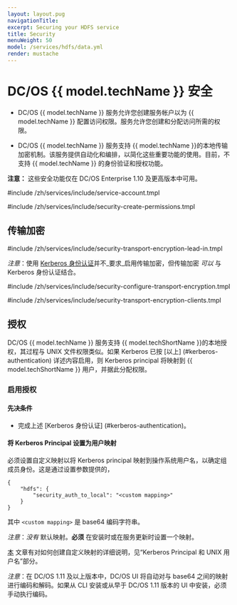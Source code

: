 ```yaml
---
layout: layout.pug
navigationTitle:
excerpt: Securing your HDFS service
title: Security
menuWeight: 50
model: /services/hdfs/data.yml
render: mustache
---
```


# DC/OS {{ model.techName }} 安全

- DC/OS {{ model.techName }} 服务允许您创建服务帐户以为 {{ model.techName }} 配置访问权限。服务允许您创建和分配访问所需的权限。

- DC/OS {{ model.techName }} 服务支持 {{ model.techName }}的本地传输加密机制。该服务提供自动化和编排，以简化这些重要功能的使用。目前，不支持 {{ model.techName }} 的身份验证和授权功能。

**注意：** 这些安全功能仅在 DC/OS Enterprise 1.10 及更高版本中可用。

#include /zh/services/include/service-account.tmpl

#include /zh/services/include/security-create-permissions.tmpl

## 传输加密

#include /zh/services/include/security-transport-encryption-lead-in.tmpl

*注意*：使用 [Kerberos 身份认证](#kerberos-authentication)并不_要求_启用传输加密，但传输加密 _可以_ 与 Kerberos 身份认证结合。

#include /zh/services/include/security-configure-transport-encryption.tmpl

#include /zh/services/include/security-transport-encryption-clients.tmpl

<!--
待确认
*注意*：可以更新正在运行的 DC/OS {{ model.techName }} 服务以在初次安装后启用传输加密，但在过渡期间，服务可能不可用。另外，您的 {{ model.techShortName }} 客户端需要重新配置，除非 `service.security.transport_encryption.allow_plaintext` 设置为 true。

## 身份认证

DC/OS {{ model.techName }} 支持 Kerberos 身份认证。

### Kerberos 身份认证

Kerberos 身份认证依赖中央权限来验证 {{ model.techShortName }} 客户端是其所声明的身份。DC/OS {{ model.techName }} 与现有 Kerberos 基础架构集成，以验证客户端的身份。

#### 先决条件
- 从 DC/OS 群集可访问的 KDC 的主机名和端口
- 充分访问 KDC 的权限，以创建 Kerberos principal
- 充分访问 KDC 的权限，以检索已生成的 principal 的 keytab
- [DC/OS Enterprise CLI](/latest/cli/enterprise-cli/#installing-the-dcos-enterprise-cli)
- DC/OS 超级用户权限

#### 配置 Kerberos 身份认证

#### 创建 principal

DC/OS {{ model.techName }} 服务要求部署每个节点的 Kerberos principal。{{ model.techShortName }} 服务的整体拓扑是：
- 3 个日志节点
- 2 个名称节点（带 ZKFC）
- 可配置数量的数据节点

*注意：*{{ model.techName }} 需要一个针对 `service primary` 和 `HTTP` 二者的 principal。后者由 HTTP api 使用。

所需的 Kerberos principal 形式如下：
```
<service primary>/name-0-node.<service subdomain>.autoip.dcos.thisdcos.directory@<service realm>
HTTP/name-0-node.<service subdomain>.autoip.dcos.thisdcos.directory@<service realm>
<service primary>/name-0-zkfc.<service subdomain>.autoip.dcos.thisdcos.directory@<service realm>
HTTP/name-0-zkfc.<service subdomain>.autoip.dcos.thisdcos.directory@<service realm>
<service primary>/name-1-node.<service subdomain>.autoip.dcos.thisdcos.directory@<service realm>
HTTP/name-1-node.<service subdomain>.autoip.dcos.thisdcos.directory@<service realm>
<service primary>/name-1-zkfc.<service subdomain>.autoip.dcos.thisdcos.directory@<service realm>
HTTP/name-1-zkfc.<service subdomain>.autoip.dcos.thisdcos.directory@<service realm>

<service primary>/journal-0-node.<service subdomain>.autoip.dcos.thisdcos.directory@<service realm>
HTTP/journal-0-node.<service subdomain>.autoip.dcos.thisdcos.directory@<service realm>
<service primary>/journal-1-node.<service subdomain>.autoip.dcos.thisdcos.directory@<service realm>
HTTP/journal-1-node.<service subdomain>.autoip.dcos.thisdcos.directory@<service realm>
<service primary>/journal-2-node.<service subdomain>.autoip.dcos.thisdcos.directory@<service realm>
HTTP/journal-2-node.<service subdomain>.autoip.dcos.thisdcos.directory@<service realm>

<service primary>/data-<data-index>-node.<service subdomain>.autoip.dcos.thisdcos.directory@<service realm>
HTTP/data-<data-index>-node.<service subdomain>.autoip.dcos.thisdcos.directory@<service realm>

```
带有：
- `service primary = service.security.kerberos.primary`
- `data index = 0 up to data_node.count - 1`
- `service subdomain = service.name with all `/`'s removed`
- `service realm = service.security.kerberos.realm`

例如，如果使用以下选项安装：
```json
{
    "service": {
        "name": "a/good/example",
        "security": {
            "kerberos": {
                "primary": "example",
                "realm": "EXAMPLE"
            }
        }
    },
    "data_node": {
        "count": 3
    }
}
```
则要创建的 principal 是：
```
example/name-0-node.agoodexample.autoip.dcos.thisdcos.directory@EXAMPLE
HTTP/name-0-node.agoodexample.autoip.dcos.thisdcos.directory@EXAMPLE
example/name-0-zkfc.agoodexample.autoip.dcos.thisdcos.directory@EXAMPLE
HTTP/name-0-zkfc.agoodexample.autoip.dcos.thisdcos.directory@EXAMPLE
example/name-1-node.agoodexample.autoip.dcos.thisdcos.directory@EXAMPLE
HTTP/name-1-node.agoodexample.autoip.dcos.thisdcos.directory@EXAMPLE
example/name-1-zkfc.agoodexample.autoip.dcos.thisdcos.directory@EXAMPLE
HTTP/name-1-zkfc.agoodexample.autoip.dcos.thisdcos.directory@EXAMPLE

example/journal-0-node.agoodexample.autoip.dcos.thisdcos.directory@EXAMPLE
HTTP/journal-0-node.agoodexample.autoip.dcos.thisdcos.directory@EXAMPLE
example/journal-1-node.agoodexample.autoip.dcos.thisdcos.directory@EXAMPLE
HTTP/journal-1-node.agoodexample.autoip.dcos.thisdcos.directory@EXAMPLE
example/journal-2-node.agoodexample.autoip.dcos.thisdcos.directory@EXAMPLE
HTTP/journal-2-node.agoodexample.autoip.dcos.thisdcos.directory@EXAMPLE

example/data-0-node.agoodexample.autoip.dcos.thisdcos.directory@EXAMPLE
HTTP/data-0-node.agoodexample.autoip.dcos.thisdcos.directory@EXAMPLE
example/data-1-node.agoodexample.autoip.dcos.thisdcos.directory@EXAMPLE
HTTP/data-1-node.agoodexample.autoip.dcos.thisdcos.directory@EXAMPLE
example/data-2-node.agoodexample.autoip.dcos.thisdcos.directory@EXAMPLE
HTTP/data-2-node.agoodexample.autoip.dcos.thisdcos.directory@EXAMPLE
```

#include /zh/services/include/security-kerberos-ad.tmpl

#include /zh/services/include/security-service-keytab.tmpl

#### 安装服务

除了您自己的选项外，安装 DC/OS {{ model.techName }} 服务还提供以下选项：
```json
{
    "service": {
        "security": {
            "kerberos": {
                "enabled": true,
                "kdc": {
                    "hostname": "<kdc host>",
                    "port": <kdc port>
                },
                "primary": "<service primary default hdfs>",
                "realm": "<realm>",
                "keytab_secret": "<path to keytab secret>",
                "debug": <true|false default false>
            }
        }
    }
}
```

<!-- TO BE DETERMINED *Note*: It is possible to enable Kerberos after initial installation but the service may be unavailable during the transition. Additionally, your {{ model.techShortName }} clients will need to be reconfigured. -->

## 授权

DC/OS {{ model.techName }} 服务支持 {{ model.techShortName }}的本地授权，其过程与 UNIX 文件权限类似。如果 Kerberos 已按 [以上] (#kerberos-authentication) 详述内容启用，则 Kerberos principal 将映射到 {{ model.techShortName }} 用户，并据此分配权限。

### 启用授权

#### 先决条件
- 完成上述 [Kerberos 身份认证] (#kerberos-authentication)。

#### 将 Kerberos Principal 设置为用户映射

必须设置自定义映射以将 Kerberos principal 映射到操作系统用户名，以确定组成员身份。这是通过设置参数提供的，
```
{
    "hdfs": {
        "security_auth_to_local": "<custom mapping>"
    }
}
```
其中 `<custom mapping>` 是 base64 编码字符串。

*注意*：_没有_ 默认映射。**必须** 在安装时或在服务更新时设置一个映射。

[本](https://hortonworks.com/blog/fine-tune-your-apache-hadoop-security-settings/) 文章有对如何创建自定义映射的详细说明，见“Kerberos Principal 和 UNIX 用户名”部分。

*注意*：在 DC/OS 1.11 及以上版本中，DC/OS UI 将自动对与 base64 之间的映射进行编码和解码。如果从 CLI 安装或从早于  DC/OS 1.11 版本的 UI 中安装，必须手动执行编码。
